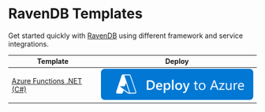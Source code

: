 # RavenDB Templates

Get started quickly with [RavenDB](https://ravendb.net/docs) using different framework and service integrations.

| Template | Deploy |
| -------- | ------ |
| [Azure Functions .NET (C#)](tree/main/azure-functions/csharp-http) | [![Deploy to Azure](https://raw.githubusercontent.com/Azure/azure-quickstart-templates/master/1-CONTRIBUTION-GUIDE/images/deploytoazure.svg?sanitize=true)](https://portal.azure.com/#create/Microsoft.Template/uri/https%3A%2F%2Fraw.githubusercontent.com%2Fravendb%2Ftemplates%2Ftree%2Fmain%2Fazure-functions%2Fhttp-csharp%2Fazuredeploy.json) |
